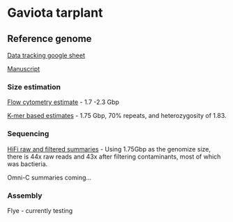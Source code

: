 # Gaviota tarplant

## Reference genome

[Data tracking google sheet](https://docs.google.com/spreadsheets/d/1UE9K6D2R1yrIELLfxwF7lrPZlcxHniXjwkWnjI0mfms)

[Manuscript](https://docs.google.com/document/d/1-gQ0Fu_akPzGVo_qbwzlaDTzs5p_G3sr7LgDhgCQFik)


### Size estimation

[Flow cytometry estimate](genome-size/flowcy/README.md) - 1.7 -2.3 Gbp

[K-mer based estimates](genome-size/kmer-distribution/README.md) - 1.75 Gbp, 70% repeats, and heterozygosity of 1.83.

### Sequencing

[HiFi raw and filtered summaries](sequencing/hifi/) - Using 1.75Gbp as the genomize size, there is 44x raw reads and 43x after filtering contaminants, most of which was bactieria.

Omni-C summaries coming...

### Assembly

Flye - currently testing

